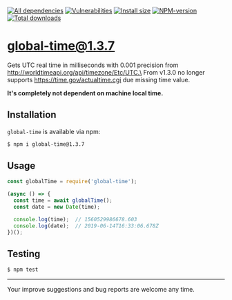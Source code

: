 [![All dependencies](https://img.shields.io/librariesio/release/npm/global-time/1.3.7?label=all%20dependencies)](https://libraries.io/npm/global-time/1.3.7)
[![Vulnerabilities](https://snyk.io/test/npm/global-time/1.3.7/badge.svg)](https://snyk.io/test/npm/global-time/1.3.7)
[![Install size](https://packagephobia.now.sh/badge?p=global-time@1.3.7)](https://packagephobia.now.sh/result?p=global-time@1.3.7)
[![NPM-version](https://img.shields.io/badge/npm-v1.3.7-blue.svg)](https://www.npmjs.com/package/global-time/v/1.3.7)
[![Total downloads](https://img.shields.io/npm/dt/global-time?label=total%20downloads)](https://npm-stat.com/charts.html?package=global-time)

# global-time@1.3.7

Gets UTC real time in milliseconds with 0.001 precision from http://worldtimeapi.org/api/timezone/Etc/UTC.\
From v1.3.0 no longer supports https://time.gov/actualtime.cgi due missing time value.

**It's completely not dependent on machine local time.**

## Installation
`global-time` is available via npm:
``` bash
$ npm i global-time@1.3.7
```

## Usage
``` js
const globalTime = require('global-time');

(async () => {
  const time = await globalTime();
  const date = new Date(time);

  console.log(time);  // 1560529986678.603
  console.log(date);  // 2019-06-14T16:33:06.678Z
})();
```

## Testing
``` bash
$ npm test
```

---

Your improve suggestions and bug reports are welcome any time.
